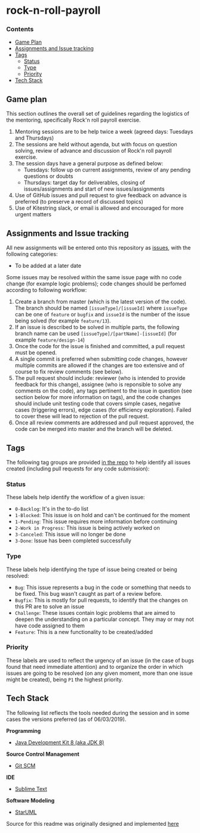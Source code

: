# rock-n-roll-payroll

### Contents

* [Game Plan](#game-plan)
* [Assignments and Issue tracking](#assignments-and-issue-tracking)
* [Tags](#tags)
  * [Status](#status)
  * [Type](#type)
  * [Priority](#priority)
* [Tech Stack](#tech-stack)

## Game plan

This section outlines the overall set of guidelines regarding the logistics of the mentoring, specifically Rock'n roll payroll exercise.

1. Mentoring sessions are to be help twice a week (agreed days: Tuesdays and Thursdays)
2. The sessions are held without agenda, but with focus on question solving, review of advance and discussion of Rock'n roll payroll exercise.
3. The session days have a general purpose as defined below:
	* Tuesdays: follow up on current assignments, review of any pending questions or doubts
	* Thursdays: target day for deliverables, closing of issues/assignments and start of new issues/assignments
4. Use of GitHub issues and pull request to give feedback on advance is preferred (to preserve a record of discussed topics)
5. Use of Kitestring slack, or email is allowed and encouraged for more urgent matters

## Assignments and Issue tracking 

All new assignments will be entered onto this repository as [issues](https://github.com/CarterLankford/rock-n-roll-payroll/issues), with the following categories:

* To be added at a later date


Some issues may be resolved within the same issue page with no code change (for example logic problems); code changes should be perfomed according to following workflow:

1. Create a branch from master (which is the latest version of the code). The branch should be named `[issueType]/[issueId]` where `issueType` can be one of `feature` or `bugfix` and `issueId` is the number of the issue being solved (for example `feature/13`).
2. If an issue is described to be solved in multiple parts, the following branch name can be used `[issueType]/[partName]-[issueId]` (for example `feature/design-14`)
3. Once the code for the issue is finished and committed, a pull request must be opened.
4. A single commit is preferred when submitting code changes, however multiple commits are allowed if the changes are too extensive and of course to fix review comments (see below).
5. The pull request should include: reviewer (who is intended to provide feedback for this change), assignee (who is reponsible to solve any comments on the code), any tags pertinent to the issue in question (see section below for more information on tags), and the code changes should include unit testing code that covers simple cases, negative cases (triggering errors), edge cases (for efficiency exploration). Failed to cover these will lead to rejection of the pull request.
6. Once all review comments are addressed and pull request approved, the code can be merged into master and the branch will be deleted.

## Tags

The following tag groups are provided [in the repo](https://github.com/CarterLankford/rock-n-roll-payroll/labels) to help identify all issues created (including pull requests for any code submission):

### Status

These labels help identify the workflow of a given issue:

* `0-Backlog`: It's in the to-do list
* `1-Blocked`: This issue is on hold and can't be continued for the moment
* `1-Pending`: This issue requires more information before continuing
* `2-Work in Progress`: This issue is being actively worked on
* `3-Canceled`: This issue will no longer be done
* `3-Done`: Issue has been completed successfully

### Type

These labels help identifying the type of issue being created or being resolved:

* `Bug`: This issue represents a bug in the code or something that needs to be fixed. This bug wasn't caught as part of a review before.
* `Bugfix`: This is mostly for pull requests, to identify that the changes on this PR are to solve an issue
* `Challenge`: These issues contain logic problems that are aimed to deepen the understanding on a particular concept. They may or may not have code assigned to them
* `Feature`: This is a new functionality to be created/added

### Priority

These labels are used to reflect the urgency of an issue (in the case of bugs found that need immediate attention) and to organize the order in which issues are going to be resolved (on any given moment, more than one issue might be created), being `P1` the highest priority.

## Tech Stack

The following list reflects the tools needed during the session and in some cases the versions preferred (as of 06/03/2019).

**Programming**

* [Java Development Kit 8 (aka JDK 8)](https://www.oracle.com/technetwork/java/javase/downloads/jdk8-downloads-2133151.html)

**Source Control Management**

* [Git SCM](https://git-scm.com/downloads)

**IDE**

* [Sublime Text](https://www.sublimetext.com/3)

**Software Modeling**

* [StarUML](http://staruml.io/)




Source for this readme was originally designed and implemented [here](https://github.com/CarterLankford/MentorExercises/blob/master/README.md)


